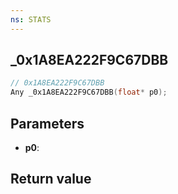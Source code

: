 ```yaml
---
ns: STATS
---
```

## _0x1A8EA222F9C67DBB

```c
// 0x1A8EA222F9C67DBB
Any _0x1A8EA222F9C67DBB(float* p0);
```


## Parameters
* **p0**: 

## Return value
